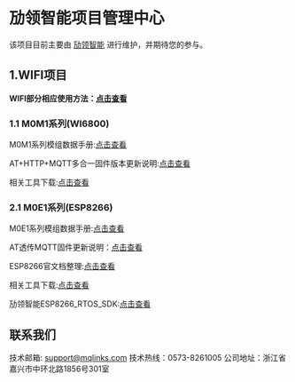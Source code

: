 # 劢领智能项目管理中心

该项目目前主要由 [劢领智能](https://www.mqlinks.com) 进行维护，并期待您的参与。

## 1.WIFI项目

**WIFI部分相应使用方法：[点击查看](https://blog.csdn.net/mqlinks)**

### 1.1 M0M1系列(WI6800)

M0M1系列模组数据手册:[点击查看](/WIFI/M0M1_WI6800/datasheet)

AT+HTTP+MQTT多合一固件版本更新说明:[点击查看](/WIFI/M0M1_WI6800/AT/README.md)

相关工具下载:[点击查看](/WIFI/M0M1_WI6800/tools)

### 2.1 M0E1系列(ESP8266)

M0E1系列模组数据手册:[点击查看](/WIFI/M0E1_ESP8266/datasheet)

AT透传MQTT固件更新说明：[点击查看](/WIFI/M0E1_ESP8266/MQTT/README.md)

ESP8266官文档整理:[点击查看](/WIFI/M0E1_ESP8266/doc)

相关工具下载:[点击查看](/WIFI/M0E1_ESP8266/tools)

劢领智能ESP8266_RTOS_SDK:[点击查看](https://github.com/mqlinks/MYLINKS_ESP8266_RTOS_SDK-2.0.0)

## 联系我们

技术邮箱: support@mqlinks.com
技术热线：0573-8261005
公司地址：浙江省嘉兴市中环北路1856号301室
